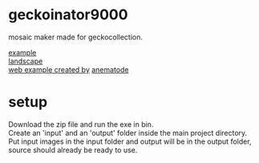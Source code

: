 # geckoinator9000
 mosaic maker made for geckocollection.

[example](https://youtu.be/L4Iy6brUc1k)  
[landscape](https://cdn.discordapp.com/attachments/841534003756007458/881963113518362664/DSCN5763.png)  
[web example created by](https://anematode.github.io/capstone-project/) [anematode](https://github.com/anematode)  

# setup
 Download the zip file and run the exe in bin.  
 Create an 'input' and an 'output' folder inside the main project directory.  
 Put input images in the input folder and output will be in the output folder, source should already be ready to use.
